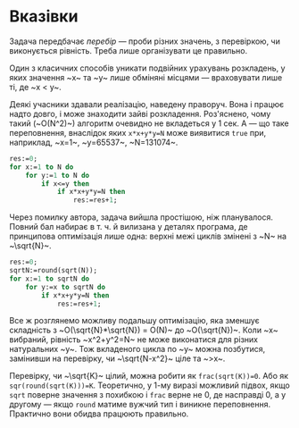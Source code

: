 ﻿# Вказівки
Задача передбачає *перебір* — проби різних значень, з перевіркою, чи виконується рівність. Треба лише організувати це правильно.

Один з класичних способів уникати подвійних урахувань розкладень, у яких значення ~x~ та ~y~ лише обміняні місцями — враховувати лише ті, де ~x < y~.

Деякі учасники здавали реалізацію, наведену праворуч. Вона і працює надто довго, і може знаходити зайві розкладення. Роз'яснено, чому такий (~O(N^2)~) алгоритм очевидно не вкладеться у 1 сек. А — що таке переповнення, внаслідок яких `x*x+y*y=N` може виявитися `true` при, наприклад, ~x=1~, ~y=65537~, ~N=131074~.
```pascal
res:=0;
for x:=1 to N do
    for y:=1 to N do
        if x<=y then
            if x*x+y*y=N then
                res:=res+1;
```

Через помилку автора, задача вийшла простішою, ніж планувалося. Повний бал набирає в т. ч. й вилизана у деталях програма, де принципова оптимізація лише одна: верхні межі циклів змінені з ~N~ на ~\sqrt{N}~.
```pascal
res:=0;
sqrtN:=round(sqrt(N));
for x:=1 to sqrtN do
    for y:=x to sqrtN do
        if x*x+y*y=N then
            res:=res+1;
```

Все ж розглянемо можливу подальшу оптимізацію, яка зменшує складність з ~O(\sqrt{N}*\sqrt{N}) = O(N)~ до ~O(\sqrt{N})~. Коли ~x~ вибраний, рівність ~x^2+y^2=N~ не може виконатися для різних натуральних ~y~. Тож вкладеного цикла по ~y~ можна позбутися, замінивши на перевірку, чи ~\sqrt{N-x^2}~ ціле та ~>x~.

Перевірку, чи ~\sqrt{K}~ цілий, можна робити як `frac(sqrt(K))=0`. Або як `sqr(round(sqrt(K)))=K`. Теоретично, у 1-му виразі можливий підвох, якщо `sqrt` поверне значення з похибкою і `frac` верне не 0, де насправді 0, а у другому — якщо `round` матиме вужчий тип і виникне переповнення. Практично вони обидва працюють правильно.